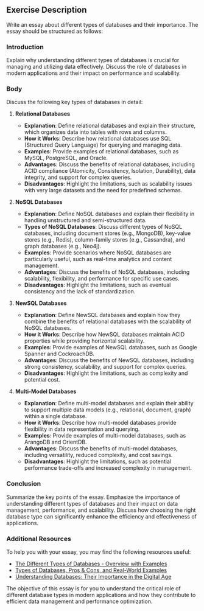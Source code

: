 ## Exercise Description

Write an essay about different types of databases and their importance. The essay should be structured as follows:

### Introduction

Explain why understanding different types of databases is crucial for managing and utilizing data effectively. Discuss the role of databases in modern applications and their impact on performance and scalability.

### Body

Discuss the following key types of databases in detail:

1. **Relational Databases**

   - **Explanation**: Define relational databases and explain their structure, which organizes data into tables with rows and columns.
   - **How it Works**: Describe how relational databases use SQL (Structured Query Language) for querying and managing data.
   - **Examples**: Provide examples of relational databases, such as MySQL, PostgreSQL, and Oracle.
   - **Advantages**: Discuss the benefits of relational databases, including ACID compliance (Atomicity, Consistency, Isolation, Durability), data integrity, and support for complex queries.
   - **Disadvantages**: Highlight the limitations, such as scalability issues with very large datasets and the need for predefined schemas.

2. **NoSQL Databases**

   - **Explanation**: Define NoSQL databases and explain their flexibility in handling unstructured and semi-structured data.
   - **Types of NoSQL Databases**: Discuss different types of NoSQL databases, including document stores (e.g., MongoDB), key-value stores (e.g., Redis), column-family stores (e.g., Cassandra), and graph databases (e.g., Neo4j).
   - **Examples**: Provide scenarios where NoSQL databases are particularly useful, such as real-time analytics and content management.
   - **Advantages**: Discuss the benefits of NoSQL databases, including scalability, flexibility, and performance for specific use cases.
   - **Disadvantages**: Highlight the limitations, such as eventual consistency and the lack of standardization.

3. **NewSQL Databases**

   - **Explanation**: Define NewSQL databases and explain how they combine the benefits of relational databases with the scalability of NoSQL databases.
   - **How it Works**: Describe how NewSQL databases maintain ACID properties while providing horizontal scalability.
   - **Examples**: Provide examples of NewSQL databases, such as Google Spanner and CockroachDB.
   - **Advantages**: Discuss the benefits of NewSQL databases, including strong consistency, scalability, and support for complex queries.
   - **Disadvantages**: Highlight the limitations, such as complexity and potential cost.

4. **Multi-Model Databases**

   - **Explanation**: Define multi-model databases and explain their ability to support multiple data models (e.g., relational, document, graph) within a single database.
   - **How it Works**: Describe how multi-model databases provide flexibility in data representation and querying.
   - **Examples**: Provide examples of multi-model databases, such as ArangoDB and OrientDB.
   - **Advantages**: Discuss the benefits of multi-model databases, including versatility, reduced complexity, and cost savings.
   - **Disadvantages**: Highlight the limitations, such as potential performance trade-offs and increased complexity in management.

### Conclusion

Summarize the key points of the essay. Emphasize the importance of understanding different types of databases and their impact on data management, performance, and scalability. Discuss how choosing the right database type can significantly enhance the efficiency and effectiveness of applications.

### Additional Resources

To help you with your essay, you may find the following resources useful:

- [The Different Types of Databases - Overview with Examples](https://www.prisma.io/dataguide/intro/comparing-database-types)
- [Types of Databases, Pros & Cons, and Real-World Examples](https://www.actian.com/blog/databases/types-of-databases-pros-cons/)
- [Understanding Databases: Their Importance in the Digital Age](https://dev.to/bshadmehr/understanding-databases-their-importance-in-the-digital-age-bfi)

The objective of this essay is for you to understand the critical role of different database types in modern applications and how they contribute to efficient data management and performance optimization.